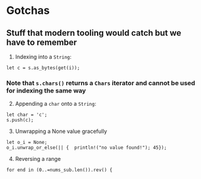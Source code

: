 # Gotchas
## Stuff that modern tooling would catch but we have to remember

1. Indexing into a `String`:

```
let c = s.as_bytes(get(i));
```

### Note that `s.chars()` returns a `Chars` iterator and cannot be used for indexing the same way

2. Appending a `char` onto a `String`:
   
```
let char = 'c';
s.push(c);
```

3. Unwrapping a None value gracefully

```
let o_i = None;
o_i.unwrap_or_else(|| {  println!("no value found!"); 45});
```

4. Reversing a range

```
for end in (0..=nums_sub.len()).rev() {
```
    
    
    
    
    
    
    
    
    
    
    
    
    
    
    
    